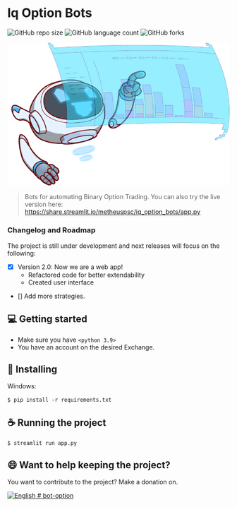 # Iq Option Bots

![GitHub repo size](https://img.shields.io/github/repo-size/metheuspsc/Iq_Option_Bots?style=for-the-badge)
![GitHub language count](https://img.shields.io/github/languages/count/metheuspsc/Iq_Option_Bots?style=for-the-badge)
![GitHub forks](https://img.shields.io/github/forks/metheuspsc/Iq_Option_Bots?style=for-the-badge)


<img src="static/personagem2.png">

> Bots for automating Binary Option Trading.
> You can also try the live version here: https://share.streamlit.io/metheuspsc/iq_option_bots/app.py

### Changelog and Roadmap

The project is still under development and next releases will focus on the following:

- [x] Version 2.0: Now we are a web app!
    - Refactored code for better extendability
    - Created user interface
   
- [] Add more strategies.


## 💻 Getting started

* Make sure you have `<python 3.9>`
* You have an account on the desired Exchange.

## 🚀 Installing

Windows:
```
$ pip install -r requirements.txt
```

## ☕ Running the project

```
$ streamlit run app.py
```
## 😄 Want to help keeping the project?<br>

You want to contribute to the project? 
Make a donation on.

<a href="https://www.paypal.com/cgi-bin/webscr?cmd=_s-xclick&hosted_button_id=GSZBCGK7Z465J&source=url">
    <img src="https://raw.githubusercontent.com/iqoptionapi/iqoptionapi/master/docs/paypal-donate-button.png"
        alt="English" width="200" height="80" />
#   b o t - o p t i o n 
 
 